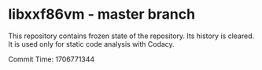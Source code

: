 # libxxf86vm - master branch

This repository contains frozen state of the repository.
Its history is cleared. It is used only for static code
analysis with Codacy.

Commit Time: 1706771344